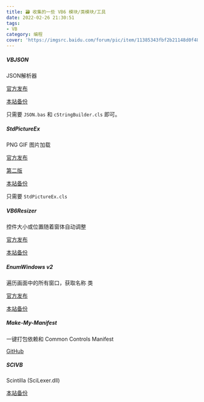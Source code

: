 ```yaml
---
title: 🗃️ 收集的一些 VB6 模块/类模块/工具
date: 2022-02-26 21:30:51
tags:
- VB
category: 编程
cover: 'https://imgsrc.baidu.com/forum/pic/item/11385343fbf2b21148d0f48f8f8065380dd78e71.jpg'
---
```


##### VBJSON

JSON解析器

[官方发布](https://www.ediy.co.nz/vbjson-json-parser-library-in-vb6-xidc55680.html)

[本站备份](https://pan.yidaozhan.gq/ali/%E6%9D%82%E4%B8%83%E6%9D%82%E5%85%AB/VB/VBJSON/)

只需要 `JSON.bas` 和 `cStringBuilder.cls` 即可。

##### StdPictureEx

PNG GIF 图片加载

[官方发布](https://www.vbforums.com/showthread.php?808377-vb6-Class-to-make-Image-Controls-Support-PNG-TIF-GIF-Animation)

[第二版](https://www.vbforums.com/showthread.php?860333-vb6-Enhancing-VB-s-StdPicture-Object-to-Support-GDI&p=5272035#post5272035)

[本站备份](https://pan.yidaozhan.gq/ali/%E6%9D%82%E4%B8%83%E6%9D%82%E5%85%AB/VB/stdPicEx.zip)

只需要 `StdPictureEx.cls`

##### VB6Resizer

控件大小或位置随着窗体自动调整

[官方发布](https://gitee.com/milaoshu1020/vb6resizer)

[本站备份](https://pan.yidaozhan.gq/ali/%E6%9D%82%E4%B8%83%E6%9D%82%E5%85%AB/VB/VB6Resizer_2.5_setup.exe)

##### EnumWindows v2

遍历画面中的所有窗口，获取名称 类

[官方发布](https://www.vbforums.com/showthread.php?445492-EnumWindows-Example)

[本站备份](https://pan.yidaozhan.gq/ali/%E6%9D%82%E4%B8%83%E6%9D%82%E5%85%AB/VB/EnumWindows%20v2/)

##### Make-My-Manifest

一键打包依赖和 Common Controls Manifest

[GitHub](https://github.com/froque/Make-My-Manifest)

##### SCIVB

Scintilla (SciLexer.dll)

[本站备份](https://pan.yidaozhan.gq/ali/%E6%9D%82%E4%B8%83%E6%9D%82%E5%85%AB/VB/SCIVB.zip)

